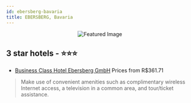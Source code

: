 ```yaml
---
id: ebersberg-bavaria
title: EBERSBERG, Bavaria
---
```


<center><img src="https://i.travelapi.com/hotels/9000000/8800000/8799600/8799566/41d15d6d_z.jpg" alt="Featured Image" /></center>


##  3 star hotels - ⭐️⭐️⭐️

-    [Business Class Hotel Ebersberg GmbH](https://www.hurb.com/br/hotels/ebersberg/business-class-hotel-ebersberg-gmbh-JNP-JP330584?cmp=18055) Prices from R$361.71
   > Make use of convenient amenities such as complimentary wireless Internet access, a television in a common area, and tour/ticket assistance.
